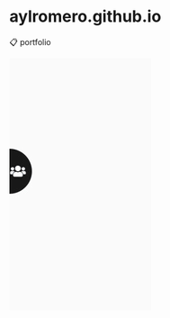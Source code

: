 # aylromero.github.io
📋 portfolio

![gif](https://github.com/aylromero/social-menu/blob/master/menu.gif)
